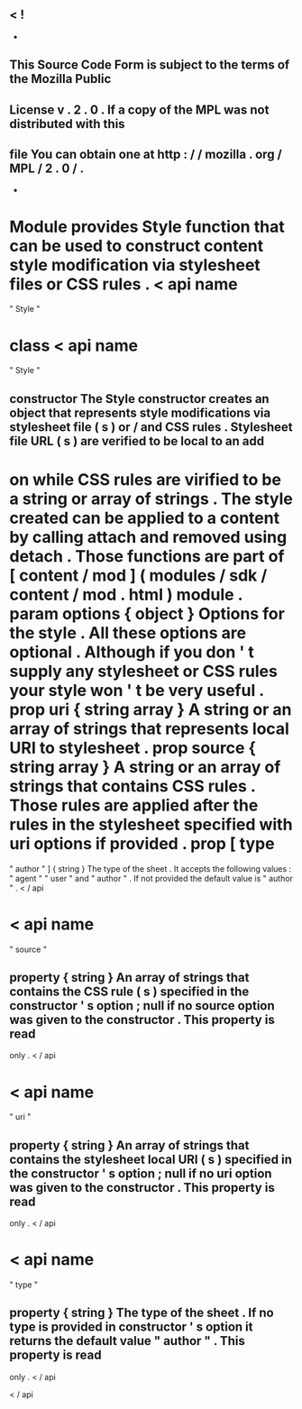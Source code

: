 <
!
-
-
This
Source
Code
Form
is
subject
to
the
terms
of
the
Mozilla
Public
-
License
v
.
2
.
0
.
If
a
copy
of
the
MPL
was
not
distributed
with
this
-
file
You
can
obtain
one
at
http
:
/
/
mozilla
.
org
/
MPL
/
2
.
0
/
.
-
-
>
Module
provides
Style
function
that
can
be
used
to
construct
content
style
modification
via
stylesheet
files
or
CSS
rules
.
<
api
name
=
"
Style
"
>
class
<
api
name
=
"
Style
"
>
constructor
The
Style
constructor
creates
an
object
that
represents
style
modifications
via
stylesheet
file
(
s
)
or
/
and
CSS
rules
.
Stylesheet
file
URL
(
s
)
are
verified
to
be
local
to
an
add
-
on
while
CSS
rules
are
virified
to
be
a
string
or
array
of
strings
.
The
style
created
can
be
applied
to
a
content
by
calling
attach
and
removed
using
detach
.
Those
functions
are
part
of
[
content
/
mod
]
(
modules
/
sdk
/
content
/
mod
.
html
)
module
.
param
options
{
object
}
Options
for
the
style
.
All
these
options
are
optional
.
Although
if
you
don
'
t
supply
any
stylesheet
or
CSS
rules
your
style
won
'
t
be
very
useful
.
prop
uri
{
string
array
}
A
string
or
an
array
of
strings
that
represents
local
URI
to
stylesheet
.
prop
source
{
string
array
}
A
string
or
an
array
of
strings
that
contains
CSS
rules
.
Those
rules
are
applied
after
the
rules
in
the
stylesheet
specified
with
uri
options
if
provided
.
prop
[
type
=
"
author
"
]
{
string
}
The
type
of
the
sheet
.
It
accepts
the
following
values
:
"
agent
"
"
user
"
and
"
author
"
.
If
not
provided
the
default
value
is
"
author
"
.
<
/
api
>
<
api
name
=
"
source
"
>
property
{
string
}
An
array
of
strings
that
contains
the
CSS
rule
(
s
)
specified
in
the
constructor
'
s
option
;
null
if
no
source
option
was
given
to
the
constructor
.
This
property
is
read
-
only
.
<
/
api
>
<
api
name
=
"
uri
"
>
property
{
string
}
An
array
of
strings
that
contains
the
stylesheet
local
URI
(
s
)
specified
in
the
constructor
'
s
option
;
null
if
no
uri
option
was
given
to
the
constructor
.
This
property
is
read
-
only
.
<
/
api
>
<
api
name
=
"
type
"
>
property
{
string
}
The
type
of
the
sheet
.
If
no
type
is
provided
in
constructor
'
s
option
it
returns
the
default
value
"
author
"
.
This
property
is
read
-
only
.
<
/
api
>
<
/
api
>
